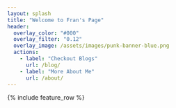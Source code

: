 ```yaml
---
layout: splash
title: "Welcome to Fran's Page"
header:
  overlay_color: "#000"
  overlay_filter: "0.12"
  overlay_image: /assets/images/punk-banner-blue.png
  actions:
    - label: "Checkout Blogs"
      url: /blog/
    - label: "More About Me"
      url: /about/
---
```


{% include feature_row %}

